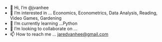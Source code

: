 - 👋 Hi, I’m @jvanhee
- 👀 I’m interested in ... Economics, Econometrics, Data Analysis, Reading, Video Games, Gardening
- 🌱 I’m currently learning ...Python
- 💞️ I’m looking to collaborate on ...
- 📫 How to reach me ... jaredvanhee@gmail.com

<!---
jvanhee/jvanhee is a ✨ special ✨ repository because its `README.md` (this file) appears on your GitHub profile.
You can click the Preview link to take a look at your changes.
--->
